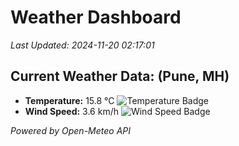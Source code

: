 
# Weather Dashboard

_Last Updated: 2024-11-20 02:17:01_

## Current Weather Data: (Pune, MH)
- **Temperature:** 15.8 °C ![Temperature Badge](https://img.shields.io/badge/Temperature-Low%20Temp-blue)
- **Wind Speed:** 3.6 km/h ![Wind Speed Badge](https://img.shields.io/badge/Wind%20Speed-Low%20Wind-blue)

*Powered by Open-Meteo API*
